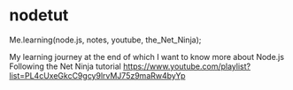 # nodetut
Me.learning(node.js, notes, youtube, the_Net_Ninja);

My learning journey at the end of which I want to know more about Node.js
Following the Net Ninja tutorial
https://www.youtube.com/playlist?list=PL4cUxeGkcC9gcy9lrvMJ75z9maRw4byYp